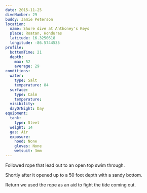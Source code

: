 ```yaml
---
date: 2015-11-25
diveNumber: 29
buddy: Jamie Peterson
location:
  name: Shore dive at Anthoney's Keys
  place: Roatan, Honduras
  latitude: 16.3250618
  longitude: -86.5744535
profile:
  bottomTime: 21
  depth:
    max: 52
    average: 29
conditions:
  water:
    type: Salt
    temperature: 84
  surface:
    type: Calm
    temperature:
  visibility:
  dayOrNight: Day
equipment:
  tank:
    type: Steel
  weight: 14
  gas: Air
  exposure:
    hood: None
    gloves: None
    wetsuit: 3mm
---
```

Followed rope that lead out to an open top swim through.

Shortly after it opened up to a 50 foot depth with a sandy bottom.

Return we used the rope as an aid to fight the tide coming out.
